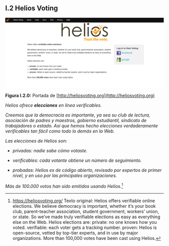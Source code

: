 ## I.2 Helios Voting

![image alt text](image_0.png)

**Figura I.2.0:** Portada de [http://heliosvoting.org](http://heliosvoting.org)

*Helios ofrece **elecciones** en línea verificables.*

*Creemos que la democracia es importante, ya sea su club de lectura, asociación de padres y maestros, gobierno estudiantil, sindicato de trabajadores o estado. Así que hemos hecho elecciones verdaderamente verificables tan fácil como todo lo demás en la Web.*

*Las elecciones de Helios son:*

* *privadas: nadie sabe cómo votaste.*

* *verificables: cada votante obtiene un número de seguimiento.*

* *probadas: Helios es de código abierto, revisado por expertos de primer nivel, y en uso por las principales organizaciones.*

*Más de 100.000 votos han sido emitidos usando Helios.*[^1]


[^1]: https://heliosvoting.org/
Texto original: 
Helios offers verifiable online elections.
We believe democracy is important, whether it’s your book club, parent-teacher association, student government, workers’ union, or state. So we’ve made truly verifiable elections as easy as everything else on the Web.
Helios elections are:
private: no one knows how you voted.
verifiable: each voter gets a tracking number.
proven: Helios is open-source, vetted by top-tier experts, and in use by major organizations.
More than 100,000 votes have been cast using Helios.
